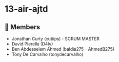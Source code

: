 # 13-air-ajtd

## 👥 Members

- Jonathan Curty (cutiips) - SCRUM MASTER
- David Pierella (D4ly)
- Ben Abdesselem Ahmed (baldia275 - AhmedB275)
- Tony De Carvalho (tonydecarvalho)
